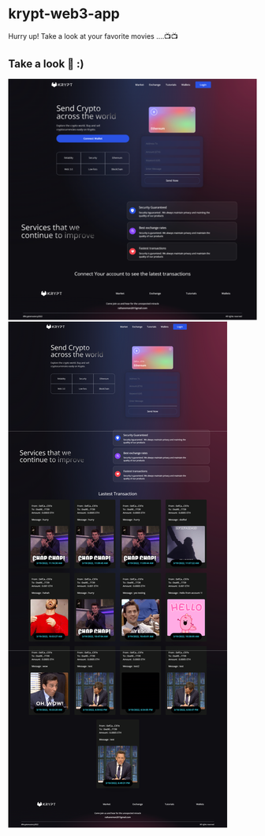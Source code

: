 # krypt-web3-app
Hurry up! Take a look at your favorite movies ....📺📺


## Take a look 🎇 :)
![alt_text](images/notConnect.png)
![alt_text](images/connect.png)
